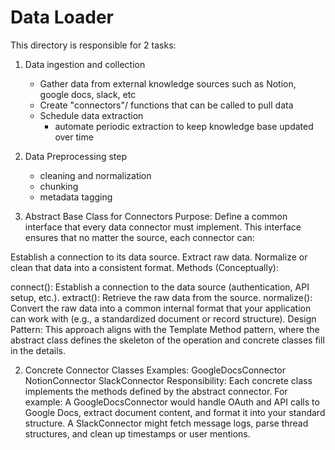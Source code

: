# Data Loader

This directory is responsible for 2 tasks:

1. Data ingestion and collection
   - Gather data from external knowledge sources such as Notion, google docs, slack, etc
   - Create "connectors"/ functions that can be called to pull data
   - Schedule data extraction
     - automate periodic extraction to keep knowledge base updated over time
2. Data Preprocessing step

   - cleaning and normalization
   - chunking
   - metadata tagging

3. Abstract Base Class for Connectors
   Purpose:
   Define a common interface that every data connector must implement. This interface ensures that no matter the source, each connector can:

Establish a connection to its data source.
Extract raw data.
Normalize or clean that data into a consistent format.
Methods (Conceptually):

connect(): Establish a connection to the data source (authentication, API setup, etc.).
extract(): Retrieve the raw data from the source.
normalize(): Convert the raw data into a common internal format that your application can work with (e.g., a standardized document or record structure).
Design Pattern:
This approach aligns with the Template Method pattern, where the abstract class defines the skeleton of the operation and concrete classes fill in the details.

2. Concrete Connector Classes
   Examples:
   GoogleDocsConnector
   NotionConnector
   SlackConnector
   Responsibility:
   Each concrete class implements the methods defined by the abstract connector. For example:
   A GoogleDocsConnector would handle OAuth and API calls to Google Docs, extract document content, and format it into your standard structure.
   A SlackConnector might fetch message logs, parse thread structures, and clean up timestamps or user mentions.
